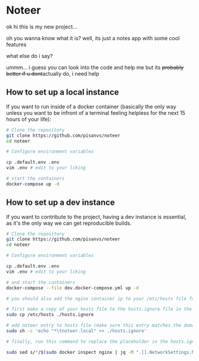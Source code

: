 # Noteer

ok hi this is my new project...

oh you wanna know what it is? well, its just a notes app with some cool features

what else do i say?

ummm... i guess you can look into the code and help me but its ~~probably better if u dont~~actually do, i need help

## How to set up a local instance

If you want to run inside of a docker container (basically the only way unless you want to be infront of a terminal feeling helpless for the next 15 hours of your life):

```bash
# Clone the repository
git clone https://github.com/pisanvs/noteer
cd noteer

# Configure environment variables

cp .default.env .env
vim .env # edit to your liking

# start the containers
docker-compose up -d
```

## How to set up a dev instance

If you want to contribute to the project, having a dev instance is essential, as it's the only way we can get reproducible builds. 

```bash
# Clone the repository
git clone https://github.com/pisanvs/noteer
cd noteer

# Configure environment variables

cp .default.env .env
vim .env # edit to your liking

# and start the containers
docker-compose --file dev.docker-compose.yml up -d

# you should also add the nginx container ip to your /etc/hosts file for accesing locally, here's how i do it

# first make a copy of your hosts file to the hosts.ignore file in the noteer root dir
sudo cp /etc/hosts ./hosts.ignore

# add noteer entry to hosts file (make sure this entry matches the domain name in .env)
sudo sh -c 'echo "*\tnoteer.local" >> ./hosts.ignore'

# finally, run this command to replace the placeholder in the hosts.ignore file with the nginx container's ip 

sudo sed s/*/$(sudo docker inspect nginx | jq -M ".[].NetworkSettings.Networks.noteer_default.IPAddress" | tr -d "\"")/g hosts.ignore | sudo tee /etc/hosts
```

